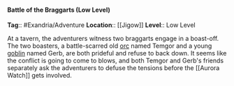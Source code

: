 #### Battle of the Braggarts (Low Level)
**Tag**:: #Exandria/Adventure
**Location**:: [[Jigow]]
**Level**:: Low Level

 At a tavern, the adventurers witness two braggarts engage in a boast-off. The two boasters, a battle-scarred old [orc](https://www.dndbeyond.com/monsters/orc) named Temgor and a young [goblin](https://www.dndbeyond.com/monsters/[[Goblinkin|goblin]]) named Gerb, are both prideful and refuse to back down. It seems like the conflict is going to come to blows, and both Temgor and Gerb's friends separately ask the adventurers to defuse the tensions before the [[Aurora Watch]] gets involved.
